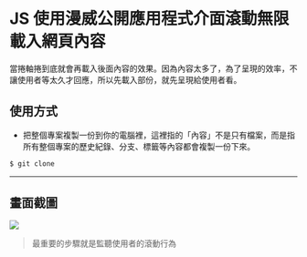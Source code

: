 # JS 使用漫威公開應用程式介面滾動無限載入網頁內容

當捲軸捲到底就會再載入後面內容的效果。因為內容太多了，為了呈現的效率，不讓使用者等太久才回應，所以先載入部份，就先呈現給使用者看。

## 使用方式
- 把整個專案複製一份到你的電腦裡，這裡指的「內容」不是只有檔案，而是指所有整個專案的歷史紀錄、分支、標籤等內容都會複製一份下來。
```sh
$ git clone
```

----

## 畫面截圖
![](https://i.imgur.com/FQZTbuE.gif)
> 最重要的步驟就是監聽使用者的滾動行為
